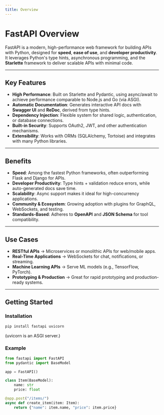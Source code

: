 ```yaml
---
title: Overview
---
```


# FastAPI Overview

FastAPI is a modern, high-performance web framework for building APIs with Python, designed for **speed**, **ease of use**, and **developer productivity**.  
It leverages Python's type hints, asynchronous programming, and the **Starlette** framework to deliver scalable APIs with minimal code.

---

## Key Features

- **High Performance**: Built on Starlette and Pydantic, using async/await to achieve performance comparable to Node.js and Go (via ASGI).  
- **Automatic Documentation**: Generates interactive API docs with **Swagger UI** and **ReDoc**, derived from type hints.   
- **Dependency Injection**: Flexible system for shared logic, authentication, or database connections.  
- **Built-in Security**: Supports OAuth2, JWT, and other authentication mechanisms.  
- **Extensibility**: Works with ORMs (SQLAlchemy, Tortoise) and integrates with many Python libraries.  

---

## Benefits

- **Speed**: Among the fastest Python frameworks, often outperforming Flask and Django for APIs.  
- **Developer Productivity**: Type hints + validation reduce errors, while auto-generated docs save time.  
- **Scalability**: Async support makes it ideal for high-concurrency applications.  
- **Community & Ecosystem**: Growing adoption with plugins for GraphQL, WebSockets, and testing.  
- **Standards-Based**: Adheres to **OpenAPI** and **JSON Schema** for tool compatibility.  

---

## Use Cases

- **RESTful APIs** → Microservices or monolithic APIs for web/mobile apps.  
- **Real-Time Applications** → WebSockets for chat, notifications, or streaming.  
- **Machine Learning APIs** → Serve ML models (e.g., TensorFlow, PyTorch).  
- **Prototyping & Production** → Great for rapid prototyping and production-ready systems.  

---

## Getting Started

### Installation
```bash
pip install fastapi uvicorn
```
(uvicorn is an ASGI server.)

### Example
```python
from fastapi import FastAPI
from pydantic import BaseModel

app = FastAPI()

class Item(BaseModel):
    name: str
    price: float

@app.post("/items/")
async def create_item(item: Item):
    return {"name": item.name, "price": item.price}
```
